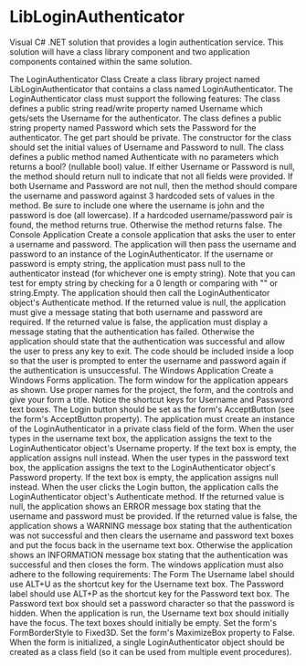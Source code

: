 # LibLoginAuthenticator
Visual C# .NET solution that provides a login authentication service. This solution will have a class library component and two application components contained within the same solution.

The LoginAuthenticator Class
Create a class library project named LibLoginAuthenticator that contains a class named LoginAuthenticator. The LoginAuthenticator class must support the following features:
The class defines a public string read/write property named Username which gets/sets the Username for the authenticator.
The class defines a public string property named Password which sets the Password for the authenticator. The get part should be private.
The constructor for the class should set the initial values of Username and Password to null.
The class defines a public method named Authenticate with no parameters which returns a bool? (nullable bool) value.
If either Username or Password is null, the method should return null to indicate that not all fields were provided.
If both Username and Password are not null, then the method should compare the username and password against 3 hardcoded sets of values in the method. Be sure to include one where the username is john and the password is doe (all lowercase). If a hardcoded username/password pair is found, the method returns true. Otherwise the method returns false.
The Console Application
Create a console application that asks the user to enter a username and password. The application will then pass the username and password to an instance of the LoginAuthenticator. If the username or password is empty string, the application must pass null to the authenticator instead (for whichever one is empty string). Note that you can test for empty string by checking for a 0 length or comparing with "" or string.Empty.
The application should then call the LoginAuthenticator object's Authenticate method. If the returned value is null, the application must give a message stating that both username and password are required. If the returned value is false, the application must display a message stating that the authentication has failed. Otherwise the application should state that the authentication was successful and allow the user to press any key to exit. The code should be included inside a loop so that the user is prompted to enter the username and password again if the authentication is unsuccessful.
The Windows Application
Create a Windows Forms application. The form window for the application appears as shown. Use proper names for the project, the form, and the controls and give your form a title. Notice the shortcut keys for Username and Password text boxes. The Login button should be set as the form's AcceptButton (see the form's AcceptButton property). The application must create an instance of the LoginAuthenticator in a private class field of the form.
When the user types in the username text box, the application assigns the text to the LoginAuthenticator object's Username property. If the text box is empty, the application assigns null instead.
When the user types in the password text box, the application assigns the text to the LoginAuthenticator object's Password property. If the text box is empty, the application assigns null instead.
When the user clicks the Login button, the application calls the LoginAuthenticator object's Authenticate method. If the returned value is null, the application shows an ERROR message box stating that the username and password must be provided. If the returned value is false, the application shows a WARNING message box stating that the authentication was not successful and then clears the username and password text boxes and put the focus back in the username text box. Otherwise the application shows an INFORMATION message box stating that the authentication was successful and then closes the form.
The windows application must also adhere to the following requirements:
The Form
The Username label should use ALT+U as the shortcut key for the Username text box.
The Password label should use ALT+P as the shortcut key for the Password text box.
The Password text box should set a password character so that the password is hidden.
When the application is run, the Username text box should initially have the focus.
The text boxes should initially be empty.
Set the form's FormBorderStyle to Fixed3D.
Set the form's MaximizeBox property to False.
When the form is initialized, a single LoginAuthenticator object should be created as a class field (so it can be used from multiple event procedures).
